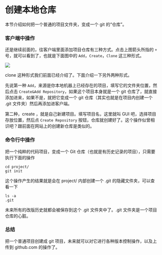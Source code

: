 # 创建本地仓库


本节介绍如何把一个普通的项目文件夹，变成一个 git 的“仓库”。


### 客户端中操作


还是继续前面的，往客户端里面添加项目仓库有三种方式。点击上图箭头所指的 `+` 号，就可以看到了，也就是下面图中的 `Add`，`Create`，`Clone` 这三种形式。

![](http://o86bpj665.bkt.clouddn.com/gitbeijing/mac_create.png)

clone 这种形式我们前面已经介绍了。下面介绍一下另外两种形式。


先说第一种 `Add`，来源是你本地机器上已经存在的项目，填写它的文件夹位置，然后点击 `Create&Add Repository`，如果这个项目本身就是一个 git 仓库了，就直接添加进来，如果不是，就把它变成一个 git 仓库（其实也就是在项目内创建一个 .git 文件夹）然后再添加进客户端。

第二种，create ，就是自己新建项目。填写项目名，这里就叫 GUI 吧，选择项目存放位置，然后点 `Create Repository` 按钮，仓库就创建好了。这个操作似曾相识吧？跟前面在网站上的创建新仓库是类似的。


### 命令行中操作

把一个纯粹的代码项目，变成一个 Git 仓库（也就是有历史记录的项目），只需要执行下面的操作


```
cd project/
git init
```

这个操作产生的结果就是会在 project/ 内部创建一个 .git 的隐藏文件夹，可以查看一下

```
ls -a
.git
```

未来所有的改版历史就都会被保存到这个 .git 文件夹中了。.git 文件夹是一个项目仓库的心脏。

### 总结

把一个普通项目创建成 git 项目，未来就可以对它进行各种版本控制操作，以及上传到 github.com 的操作了。
